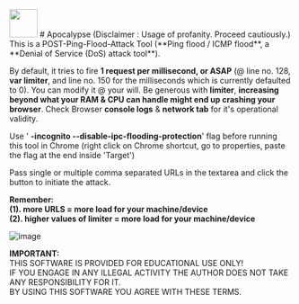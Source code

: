 <img src="https://i.pinimg.com/originals/23/a1/1f/23a11f14ab93d3ed4541960141e380ad.gif" width="50" />
# Apocalypse (Disclaimer : Usage of profanity. Proceed cautiously.)
This is a POST-Ping-Flood-Attack Tool (**Ping flood / ICMP flood**, a **Denial of Service (DoS) attack tool**).  

By default, it tries to fire **1 request per millisecond, or ASAP** (@ line no. 128, **var limiter**, and line no. 150 for the milliseconds which is currently defaulted to 0). You can modify it @ your will. Be generous with **limiter**, **increasing beyond what your RAM & CPU can handle might end up crashing your browser**. Check Browser **console logs** & **network tab** for it's operational validity.  

Use ' **-incognito --disable-ipc-flooding-protection**' flag before running this tool in Chrome (right click on Chrome shortcut, go to properties, paste the flag at the end inside 'Target')  

Pass single or multiple comma separated URLs in the textarea and click the button to initiate the attack.  

**Remember:**  
**(1). more URLS = more load for your machine/device**  
**(2). higher values of limiter = more load for your machine/device**  

![image](https://user-images.githubusercontent.com/6196046/129509071-5040c5fc-d112-4129-862a-76c9258f5763.png)  

**IMPORTANT:**  
THIS SOFTWARE IS PROVIDED FOR EDUCATIONAL USE ONLY!  
IF YOU ENGAGE IN ANY ILLEGAL ACTIVITY THE AUTHOR DOES NOT TAKE ANY RESPONSIBILITY FOR IT.  
BY USING THIS SOFTWARE YOU AGREE WITH THESE TERMS.
